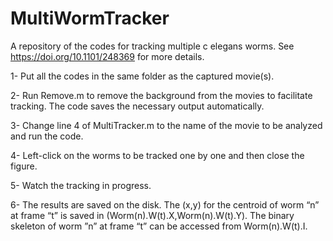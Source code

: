 # MultiWormTracker

A repository of the codes for tracking multiple c elegans worms. See https://doi.org/10.1101/248369 for more details.

1- Put all the codes in the same folder as the captured movie(s).

2- Run Remove.m to remove the background from the movies to facilitate tracking. The code saves the necessary output automatically.

3- Change line 4 of MultiTracker.m to the name of the movie to be analyzed and run the code. 

4- Left-click on the worms to be tracked one by one and then close the figure. 

5- Watch the tracking in progress.

6- The results are saved on the disk. The (x,y) for the centroid of worm “n” at frame “t” is saved in (Worm(n).W(t).X,Worm(n).W(t).Y). The binary skeleton of worm ”n” at frame “t” can be accessed from Worm(n).W(t).I.
